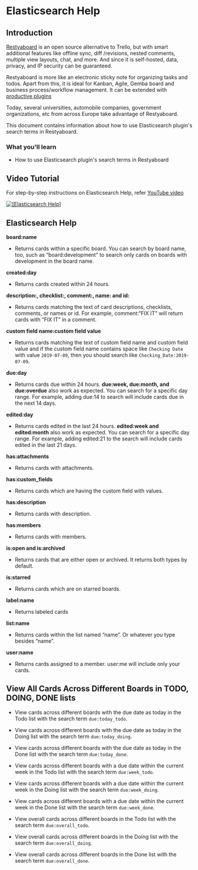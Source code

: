 # Elasticsearch Help

## Introduction

[Restyaboard](https://restya.com/board) is an open source alternative to Trello, but with smart additional features like offline sync, diff /revisions, nested comments, multiple view layouts, chat, and more. And since it is self-hosted, data, privacy, and IP security can be guaranteed.

Restyaboard is more like an electronic sticky note for organizing tasks and todos. Apart from this, it is ideal for Kanban, Agile, Gemba board and business process/workflow management. It can be extended with [productive plugins](https://restya.com/board/apps "productive plugins")

Today, several universities, automobile companies, government organizations, etc from across Europe take advantage of Restyaboard.

This document contains information about how to use Elasticsearch plugin's search terms in Restyaboard.

### What you'll learn

*   How to use Elasticsearch plugin's search terms in Restyaboard

## Video Tutorial

For step-by-step instructions on Elasticsearch Help, refer [YouTube video](https://www.youtube.com/watch?v=Kkx9-_FIOi0 "Watch video on Elasticsearch Help")

[![[Elasticsearch Help]](elasticsearch_help.png)](https://www.youtube.com/watch?v=Kkx9-_FIOi0 "Watch video on Elasticsearch Help")

## Elasticsearch Help

**board:name**

*   Returns cards within a specific board. You can search by board name, too, such as “board:development” to search only cards on boards with development in the board name.

**created:day**

*   Returns cards created within 24 hours.

**description:, checklist:, comment:, name: and id:**

*   Returns cards matching the text of card descriptions, checklists, comments, or names or id. For example, comment:“FIX IT” will return cards with “FIX IT” in a comment.

**custom field name:custom field value**

*   Returns cards matching the text of custom field name and custom field value and if the custom field name contains space like `Checking Date` with value `2019-07-09`, then you should search like `Checking_Date:2019-07-09`.

**due:day**

*   Returns cards due within 24 hours. **due:week, due:month, and due:overdue** also work as expected. You can search for a specific day range. For example, adding due:14 to search will include cards due in the next 14 days.

**edited:day**

*   Returns cards edited in the last 24 hours. **edited:week and edited:month** also work as expected. You can search for a specific day range. For example, adding edited:21 to the search will include cards edited in the last 21 days.

**has:attachments**

*   Returns cards with attachments.

**has:custom\_fields**

*   Returns cards which are having the custom field with values.

**has:description**

*   Returns cards with description.

**has:members**

*   Returns cards with members.

**is:open and is:archived**

*   Returns cards that are either open or archived. It returns both types by default.

**is:starred**

*   Returns cards which are on starred boards.

**label:name**

*   Returns labeled cards

**list:name**

*   Returns cards within the list named “name”. Or whatever you type besides “name”.

**user:name**

*   Returns cards assigned to a member. user:me will include only your cards.

## View All Cards Across Different Boards in TODO, DOING, DONE lists

*   View cards across different boards with the due date as today in the Todo list with the search term `due:today_todo`.
    
*   View cards across different boards with the due date as today in the Doing list with the search term `due:today_doing`.
    
*   View cards across different boards with the due date as today in the Done list with the search term `due:today_done`.
    
*   View cards across different boards with a due date within the current week in the Todo list with the search term `due:week_todo`.
    
*   View cards across different boards with a due date within the current week in the Doing list with the search term `due:week_doing`.
    
*   View cards across different boards with a due date within the current week in the Done list with the search term `due:week_done`.
    
*   View overall cards across different boards in the Todo list with the search term `due:overall_todo`.
    
*   View overall cards across different boards in the Doing list with the search term `due:overall_doing`.
    
*   View overall cards across different boards in the Done list with the search term `due:overall_done`.